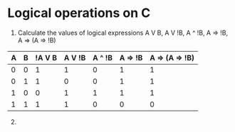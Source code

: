 #	Logical operations on C
1.	Calculate the values of logical expressions
A V B, A V !B, A ^ !B, A => !B, A => (A => !B)

|	A 	|	B	|	!A V B	|	A V !B	|	A ^ !B	|	A => !B	|	A => (A => !B)	|
|-------|-------|-----------|-----------|-----------|-----------|-------------------|
|	0	|	0	|	1		|	1		|	0		|	1		|	1				|
|	0	|	1	|	1		|	0		|	0		|	1		|	1				|
|	1	|	0	|	0		|	1		|	1		|	1		|	1				|
|	1	|	1	|	1		|	1		|	0		|	0		|	0				|

2.	